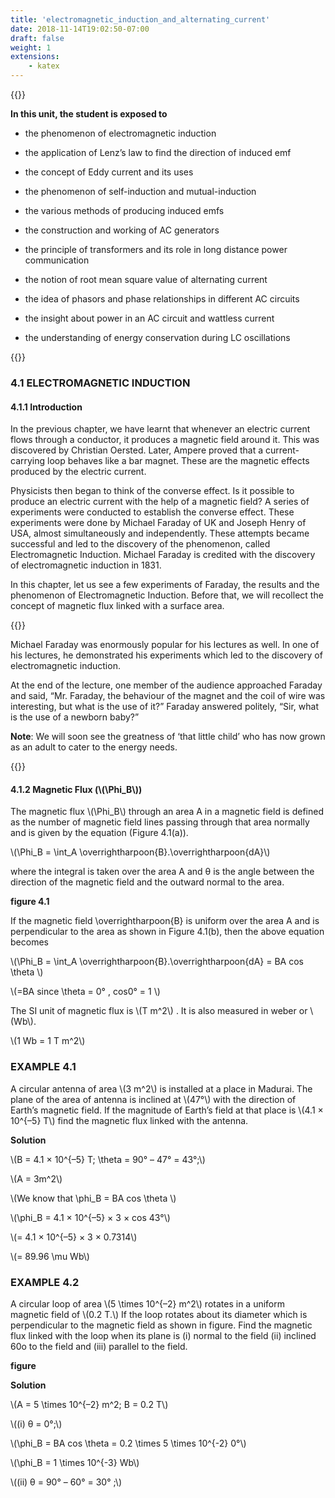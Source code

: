 ```yaml
---
title: 'electromagnetic_induction_and_alternating_current'
date: 2018-11-14T19:02:50-07:00
draft: false
weight: 1
extensions:
    - katex
---
```



{{<box title = "Learning Objectives">}}

**In this unit, the student is exposed to** 

- the phenomenon of electromagnetic induction

- the application of Lenz’s law to find the direction of induced emf

- the concept of Eddy current and its uses

- the phenomenon of self-induction and mutual-induction

- the various methods of producing induced emfs

- the construction and working of AC generators

- the principle of transformers and its role in long distance power communication

- the notion of root mean square value of alternating current

- the idea of phasors and phase relationships in different AC circuits

- the insight about power in an AC circuit and wattless current

- the understanding of energy conservation during LC oscillations

{{</box>}}

### 4.1 ELECTROMAGNETIC INDUCTION

#### 4.1.1 Introduction

In the previous chapter, we have learnt
that whenever an electric current flows
through a conductor, it produces a magnetic
field around it. This was discovered by
Christian Oersted. Later, Ampere proved
that a current-carrying loop behaves like a
bar magnet. These are the magnetic effects
produced by the electric current.

Physicists then began to think of the
converse effect. Is it possible to produce an
electric current with the help of a magnetic
field? A series of experiments were
conducted to establish the converse effect.
These experiments were done by Michael
Faraday of UK and Joseph Henry of USA,
almost simultaneously and independently.
These attempts became successful and
led to the discovery of the phenomenon,
called Electromagnetic Induction. Michael
Faraday is credited with the discovery of
electromagnetic induction in 1831. 

In this chapter, let us see a few
experiments of Faraday, the results and the
phenomenon of Electromagnetic Induction.
Before that, we will recollect the concept of
magnetic flux linked with a surface area.

{{<box title = "An anecdote!">}}

Michael Faraday was enormously
popular for his lectures as well. In
one of his lectures, he demonstrated
his experiments which led to
the discovery of electromagnetic
induction.

At the end of the lecture, one
member of the audience approached
Faraday and said, “Mr. Faraday, the
behaviour of the magnet and the coil
of wire was interesting, but what is the
use of it?”  Faraday answered politely,
“Sir, what is the use of a newborn
baby?”

**Note**: We will soon see the greatness
of ‘that little child’ who has now
grown as an adult to cater to the
energy needs.

{{</box>}}

#### 4.1.2 Magnetic Flux (\\(\Phi_B\\))

The magnetic flux \\(\Phi_B\\) through an area A
in a magnetic field is defined as the number
of magnetic field lines passing through that
area normally and is given by the equation
(Figure 4.1(a)).

\\(\Phi_B = \int_A \overrightharpoon{B}.\overrightharpoon{dA}\\)


where the integral is taken over the area
A and θ is the angle between the direction of
the magnetic field and the outward normal
to the area. 

**figure 4.1**

If the magnetic field \overrightharpoon{B}
 is uniform over
the area A and is perpendicular to the area
as shown in Figure 4.1(b), then the above
equation becomes 

\\(\Phi_B = \int_A \overrightharpoon{B}.\overrightharpoon{dA} = BA cos \theta \\)


\\(=BA since \theta = 0° , cos0° = 1 \\)

The SI unit of magnetic flux is \\(T m^2\\)
. It is also measured in weber or \\(Wb\\).

\\(1 Wb = 1 T m^2\\)

### EXAMPLE 4.1

A circular antenna of area \\(3 m^2\\)
 is installed
at a place in Madurai. The plane of the
area of antenna is inclined at  \\(47°\\)
 with the
direction of Earth’s magnetic field. If the
magnitude of Earth’s field at that place is
\\(4.1 × 10^{–5} T\\) find the magnetic flux linked
with the antenna.

**Solution**

\\(B = 4.1 × 10^{–5} T; \theta = 90° – 47° = 43°;\\) 

\\(A = 3m^2\\)

\\(We know that \phi_B = BA cos \theta \\)

\\(\phi_B = 4.1 × 10^{–5} × 3 × cos 43°\\)

\\(= 4.1 × 10^{–5} × 3 × 0.7314\\)

\\(= 89.96 \mu Wb\\)

### EXAMPLE 4.2

A circular loop of area \\(5 \times 10^{–2} m^2\\)
 rotates
in a uniform magnetic field of \\(0.2 T.\\)
If the loop rotates about its diameter which
is perpendicular to the magnetic field as
shown in figure. Find the magnetic flux
linked with the loop when its plane is
(i) normal to the field (ii) inclined 60o
 to
the field and (iii) parallel to the field.


**figure**

**Solution**

\\(A = 5 \times 10^{–2} m^2; B = 0.2 T\\)

\\((i) θ = 0°;\\)

\\(\phi_B = BA cos \theta = 0.2 \times 5 \times 10^{-2} 0°\\)

\\(\phi_B = 1 \times 10^{-3} Wb\\)

\\((ii) θ = 90° – 60° = 30° ;\\)





































































































